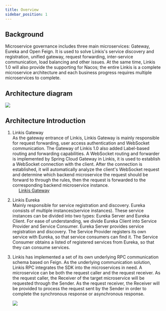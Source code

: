 ```yaml
---
title: Overview
sidebar_position: 1
---
```


## **Background**

Microservice governance includes three main microservices: Gateway, Eureka and Open Feign.
It is used to solve Linkis's service discovery and registration, unified gateway, request forwarding, inter-service communication, load balancing and other issues. 
At the same time, Linkis 1.0 will also provide the supporting for Nacos; the entire Linkis is a complete microservice architecture and each business progress requires multiple microservices to complete.

## **Architecture diagram**

![](/Images/Architecture/linkis-microservice-gov-01.png)

## **Architecture Introduction**

1. Linkis Gateway  
As the gateway entrance of Linkis, Linkis Gateway is mainly responsible for request forwarding, user access authentication and WebSocket communication. 
The Gateway of Linkis 1.0 also added Label-based routing and forwarding capabilities. 
A WebSocket routing and forwarder is implemented by Spring Cloud Gateway in Linkis, it is used to establish a WebSocket connection with the client.
After the connection is established, it will automatically analyze the client's WebSocket request and determine which backend microservice the request should be forward to through the rules, 
then the request is forwarded to the corresponding backend microservice instance.  
&nbsp;&nbsp;&nbsp;&nbsp;&nbsp;[Linkis Gateway](Gateway.md)

2. Linkis Eureka  
Mainly responsible for service registration and discovery. Eureka consists of multiple instances(service instances). These service instances can be divided into two types: Eureka Server and Eureka Client. 
For ease of understanding, we divide Eureka Client into Service Provider and Service Consumer. Eureka Server provides service registration and discovery. 
The Service Provider registers its own service with Eureka, so that service consumers can find it.
The Service Consumer obtains a listed of registered services from Eureka, so that they can consume services.

3. Linkis has implemented a set of its own underlying RPC communication schema based on Feign. As the underlying communication solution, Linkis RPC integrates the SDK into the microservices in need. 
A microservice can be both the request caller and the request receiver.
As the request caller, the Receiver of the target microservice will be requested through the Sender.
As the request receiver, the Receiver will be provided to process the request sent by the Sender in order to complete the synchronous response or asynchronous response.
   
   ![](/Images/Architecture/linkis-microservice-gov-03.png)